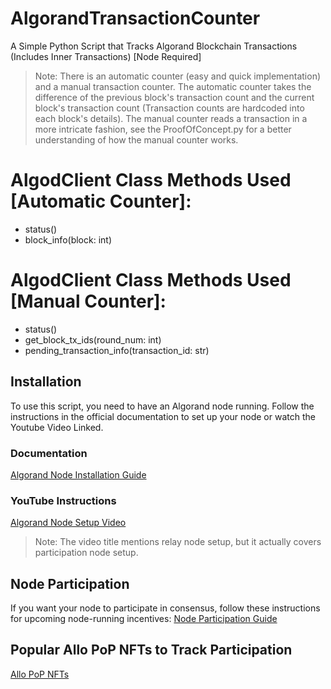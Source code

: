 # AlgorandTransactionCounter
A Simple Python Script that Tracks Algorand Blockchain Transactions (Includes Inner Transactions) [Node Required]
> Note: There is an automatic counter (easy and quick implementation) and a manual transaction counter. The automatic counter takes the difference of the previous block's transaction count and the current block's transaction count (Transaction counts are hardcoded into each block's details). The manual counter reads a transaction in a more intricate fashion, see the ProofOfConcept.py for a better understanding of how the manual counter works. 

# AlgodClient Class Methods Used [Automatic Counter]:
- status()
- block_info(block: int)
  
# AlgodClient Class Methods Used [Manual Counter]:
- status()
- get_block_tx_ids(round_num: int)
- pending_transaction_info(transaction_id: str)

## Installation
To use this script, you need to have an Algorand node running. Follow the instructions in the official documentation to set up your node or watch the Youtube Video Linked.

### Documentation
[Algorand Node Installation Guide](https://developer.algorand.org/docs/run-a-node/setup/install/)

### YouTube Instructions
[Algorand Node Setup Video](https://www.youtube.com/watch?v=sbGoXaWOIcA)
> Note: The video title mentions relay node setup, but it actually covers participation node setup.

## Node Participation
If you want your node to participate in consensus, follow these instructions for upcoming node-running incentives:
[Node Participation Guide](https://epocks.com/onlinenode.html)

## Popular Allo PoP NFTs to Track Participation
[Allo PoP NFTs](https://pop.allo.info/)
